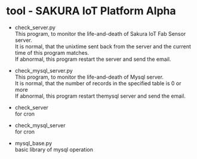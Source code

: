 # tool - SAKURA IoT Platform Alpha

- check_server.py <br/>
This program, to monitor the life-and-death of Sakura IoT Fab Sensor server. <br/>
It is normal, that the unixtime sent back from the server and the current time of this program matches. <br/>
If abnormal, this program restart the server and send the email. <br/>

- check_mysql_server.py <br/>
This program, to monitor the life-and-death of Mysql server. <br/>
It is normal, that  the number of records in the specified table is 0 or more <br/>
If abnormal, this program restart themysql server and send the email. <br/>

- check_server <br/>
for cron <br/>

- check_mysql_server <br/>
for cron <br/>

- mysql_base.py <br/>
basic library of mysql operation <br/>